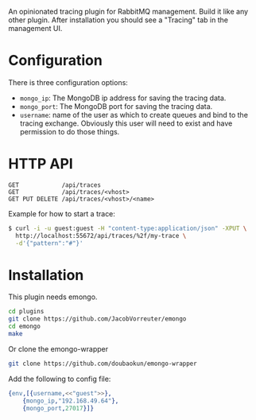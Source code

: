 An opinionated tracing plugin for RabbitMQ management. Build it like
any other plugin. After installation you should see a "Tracing" tab in
the management UI.

# Configuration

There is three configuration options:

- `mongo_ip`: The MongoDB ip address for saving the tracing data.
- `mongo_port`: The MongoDB port for saving the tracing data.
- `username`: name of the user as which to create queues and bind to the tracing exchange. Obviously this user will need to exist and have permission to do those things.

# HTTP API

```
GET            /api/traces
GET            /api/traces/<vhost>
GET PUT DELETE /api/traces/<vhost>/<name>
```

Example for how to start a trace:

``` bash
$ curl -i -u guest:guest -H "content-type:application/json" -XPUT \
  http://localhost:55672/api/traces/%2f/my-trace \
  -d'{"pattern":"#"}'
```

# Installation

This plugin needs emongo.

``` bash
cd plugins
git clone https://github.com/JacobVorreuter/emongo
cd emongo
make
```

Or clone the emongo-wrapper
	
``` bash
git clone https://github.com/doubaokun/emongo-wrapper
```

Add the following to config file:

``` erlang
{env,[{username,<<"guest">>},
	{mongo_ip,"192.168.49.64"},
	{mongo_port,27017}]}
```